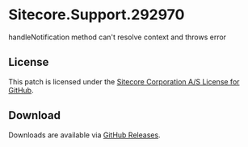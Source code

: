 # Sitecore.Support.292970
handleNotification method can't resolve context and throws error

## License  
This patch is licensed under the [Sitecore Corporation A/S License for GitHub](https://github.com/sitecoresupport/Sitecore.Support.292970/blob/master/LICENSE).  

## Download  
Downloads are available via [GitHub Releases](https://github.com/sitecoresupport/Sitecore.Support.292970/releases).  

